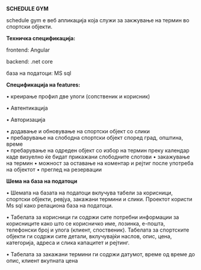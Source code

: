 <b>SCHEDULE GYM</b>

schedule gym e веб апликација која служи за закжување на термин во спортски објекти.

<b>Техничка спецификација:</b>

frontend: Angular

backend: .net core

база на податоци: MS sql 

<b>Спецификација на features:</b>

 • креирање профил две улоги (сопственик и корисник)
 
 • Автентикација
 
 • Авторизација
 
 • додавање и обновување на спортски објект со слики  
 • пребарување на слободна спортски објект според град, општина, време  
 • пребарување на одреден објект со избор на термин преку календар каде визуелно ќе бидат прикажани слободните слотови
 • закажување  на термин
 • можност за оставање на коментар и рејтиг после употреба на објектот
 • преглед на резервации

<b>Шема на база на податоци</b>

• Шемата на базата на податоци вклучува табели за корисници,
спортски објекти, ревјуа, закажани термини и слики.
 Проектот користи Ms sql
како релациона база на податоци.

• Табелата за корисници ги содржи сите потребни информации за корисниците како што
 се корисничко име, лозинка, е-пошта, телефонски број и улога (клиент, споственик). Табелата за
  спортските објекти ги содржи сите детали,
вклучувајќи наслов,
 опис, цена, категорија, адреса и слика капацитет и рејтинг.
  
• Табелата за закажани термини  ги содржи датумот, време од време до опис, клиент вкупната цена
